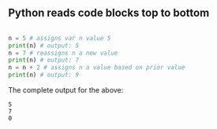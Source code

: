 ## Python reads code blocks top to bottom

```python

n = 5 # assigns var n value 5
print(n) # output: 5
n = 7 # reassigns n a new value
print(n) # output: 7
n = n + 2 # assigns n a value based on prior value
print(n) # output: 9

```
The complete output for the above: 

```
5
7
0
```
